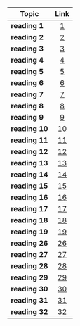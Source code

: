 | Topic   |      Link      |
|----------|:-------------:|
| **reading 1** |[1](reading1.md) |
| **reading 2** |[2](reading2.md) |
| **reading 3** |[3](reading3.md) |
| **reading 4** |[4](reading4.md) |
| **reading 5** |[5](reading5.md) |
| **reading 6** |[6](reading6.md) |
| **reading 7** |[7](reading7.md) |
| **reading 8** |[8](reading8.md) |
| **reading 9** |[9](reading9.md) |
| **reading 10** |[10](reading10.md) |
| **reading 11** |[11](reading11.md) |
| **reading 12** |[12](reading12.md) |
| **reading 13** |[13](reading13.md) |
| **reading 14** |[14](reading14.md) |
| **reading 15** |[15](reading15.md) |
| **reading 16** |[16](reading16.md) |
| **reading 17** |[17](reading17.md) |
| **reading 18** |[18](reading18.md) |
| **reading 19** |[19](reading19.md) |
| **reading 26** |[26](reading26.md) |
| **reading 27** |[27](reading27.md) |
| **reading 28** |[28](reading28.md) |
| **reading 29** |[29](reading29.md) |
| **reading 30** |[30](reading30.md) |
| **reading 31** |[31](reading31.md) |
| **reading 32** |[32](reading32.md) |